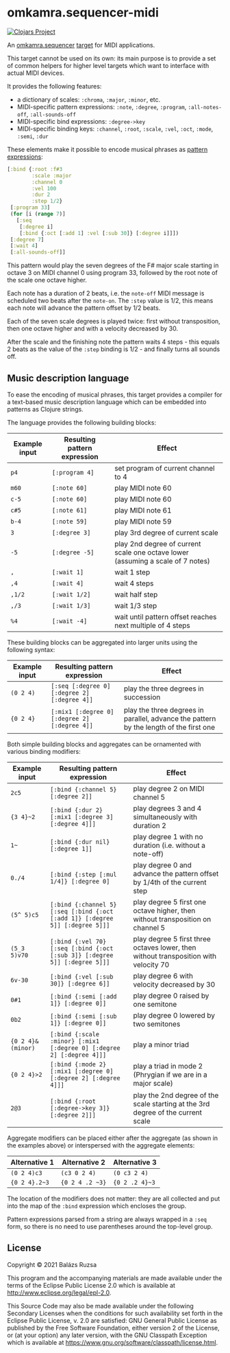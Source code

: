 # omkamra.sequencer-midi

[![Clojars Project](https://img.shields.io/clojars/v/com.github.omkamra/sequencer-midi.svg)](https://clojars.org/com.github.omkamra/sequencer-midi)

An [omkamra.sequencer](https://github.com/omkamra/sequencer)
[target](https://github.com/omkamra/sequencer#targets) for MIDI
applications.

This target cannot be used on its own: its main purpose is to provide
a set of common helpers for higher level targets which want to
interface with actual MIDI devices.

It provides the following features:

- a dictionary of scales: `:chroma`, `:major`, `:minor`, etc.
- MIDI-specific pattern expressions: `:note`, `:degree`, `:program`,
  `:all-notes-off`, `:all-sounds-off`
- MIDI-specific bind expressions: `:degree->key`
- MIDI-specific binding keys: `:channel`, `:root`, `:scale`, `:vel`,
  `:oct`, `:mode`, `:semi`, `:dur`

These elements make it possible to encode musical phrases as [pattern
expressions](https://github.com/omkamra/sequencer#pattern-expressions):

```clojure
[:bind {:root :f#3
        :scale :major
        :channel 0
        :vel 100
        :dur 2
        :step 1/2}
 [:program 33]
 (for [i (range 7)]
   [:seq
    [:degree i]
    [:bind {:oct [:add 1] :vel [:sub 30]} [:degree i]]])
 [:degree 7]
 [:wait 4]
 [:all-sounds-off]]
```

This pattern would play the seven degrees of the F# major scale
starting in octave 3 on MIDI channel 0 using program 33, followed by
the root note of the scale one octave higher.

Each note has a duration of 2 beats, i.e. the `note-off` MIDI message
is scheduled two beats after the `note-on`. The `:step` value is 1/2,
this means each note will advance the pattern offset by 1/2 beats.

Each of the seven scale degrees is played twice: first without
transposition, then one octave higher and with a velocity decreased by
30.

After the scale and the finishing note the pattern waits 4 steps -
this equals 2 beats as the value of the `:step` binding is 1/2 - and
finally turns all sounds off.

## Music description language

To ease the encoding of musical phrases, this target provides a
compiler for a text-based music description language which can be
embedded into patterns as Clojure strings.

The language provides the following building blocks:

| Example input | Resulting pattern expression | Effect |
| ------| -------------------------- | ------ |
| `p4`  | `[:program 4]` | set program of current channel to 4 |
| `m60` | `[:note 60]` | play MIDI note 60 |
| `c-5` | `[:note 60]` | play MIDI note 60 |
| `c#5` | `[:note 61]` | play MIDI note 61 |
| `b-4` | `[:note 59]` | play MIDI note 59 |
| `3`   | `[:degree 3]` | play 3rd degree of current scale |
| `-5`  | `[:degree -5]` | play 2nd degree of current scale one octave lower (assuming a scale of 7 notes) |
| `,`   | `[:wait 1]` | wait 1 step |
| `,4`  | `[:wait 4]` | wait 4 steps |
| `,1/2` | `[:wait 1/2]` | wait half step |
| `,/3` | `[:wait 1/3]` | wait 1/3 step |
| `%4` | `[:wait -4]` | wait until pattern offset reaches next multiple of 4 steps |

These building blocks can be aggregated into larger units using the following syntax:

| Example input | Resulting pattern expression | Effect |
| ------| -------------------------- | ------ |
| `(0 2 4)` | `[:seq [:degree 0] [:degree 2] [:degree 4]]` | play the three degrees in succession |
| `{0 2 4}` | `[:mix1 [:degree 0] [:degree 2] [:degree 4]]` | play the three degrees in parallel, advance the pattern by the length of the first one |

Both simple building blocks and aggregates can be ornamented with
various binding modifiers:

| Example input | Resulting pattern expression | Effect |
| ------| -------------------------- | ------ |
| `2c5` | `[:bind {:channel 5} [:degree 2]]` | play degree 2 on MIDI channel 5 |
| `{3 4}~2` | `[:bind {:dur 2} [:mix1 [:degree 3] [:degree 4]]]` | play degrees 3 and 4 simultaneously with duration 2 |
| `1~` | `[:bind {:dur nil} [:degree 1]]` | play degree 1 with no duration (i.e. without a note-off) |
| `0./4` | `[:bind {:step [:mul 1/4]} [:degree 0]` | play degree 0 and advance the pattern offset by 1/4th of the current step |
| `(5^ 5)c5` | `[:bind {:channel 5} [:seq [:bind {:oct [:add 1]} [:degree 5]] [:degree 5]]]` | play degree 5 first one octave higher, then without transposition on channel 5 |
| `(5_3 5)v70` | `[:bind {:vel 70} [:seq [:bind {:oct [:sub 3]} [:degree 5]] [:degree 5]]]` | play degree 5 first three octaves lower, then without transposition with velocity 70 |
| `6v-30` | `[:bind {:vel [:sub 30]} [:degree 6]]` | play degree 6 with velocity decreased by 30 |
| `0#1` | `[:bind {:semi [:add 1]} [:degree 0]]` | play degree 0 raised by one semitone |
| `0b2` | `[:bind {:semi [:sub 1]} [:degree 0]]` | play degree 0 lowered by two semitones |
| `{0 2 4}&(minor)` | `[:bind {:scale :minor} [:mix1 [:degree 0] [:degree 2] [:degree 4]]]` | play a minor triad |
| `{0 2 4}>2` | `[:bind {:mode 2} [:mix1 [:degree 0] [:degree 2] [:degree 4]]]` | play a triad in mode 2 (Phrygian if we are in a major scale) |
| `2@3` | `[:bind {:root [:degree->key 3]} [:degree 2]]]` | play the 2nd degree of the scale starting at the 3rd degree of the current scale |

Aggregate modifiers can be placed either after the aggregate (as shown
in the examples above) or interspersed with the aggregate elements:

| Alternative 1 | Alternative 2 | Alternative 3 |
| ------------- | ------------- | ------------- |
| `(0 2 4)c3`   | `(c3 0 2 4)`  | `(0 c3 2 4)` |
| `{0 2 4}.2~3`   | `{0 2 4 .2 ~3}` | `{0 2 .2 4}~3` |

The location of the modifiers does not matter: they are all collected
and put into the map of the `:bind` expression which encloses the
group.

Pattern expressions parsed from a string are always wrapped in a
`:seq` form, so there is no need to use parentheses around the
top-level group.

## License

Copyright © 2021 Balázs Ruzsa

This program and the accompanying materials are made available under the
terms of the Eclipse Public License 2.0 which is available at
http://www.eclipse.org/legal/epl-2.0.

This Source Code may also be made available under the following Secondary
Licenses when the conditions for such availability set forth in the Eclipse
Public License, v. 2.0 are satisfied: GNU General Public License as published by
the Free Software Foundation, either version 2 of the License, or (at your
option) any later version, with the GNU Classpath Exception which is available
at https://www.gnu.org/software/classpath/license.html.
